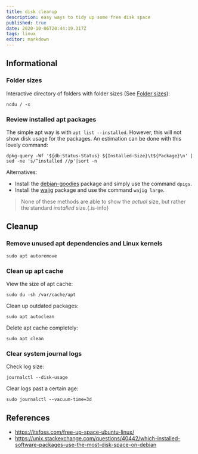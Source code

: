 ```yaml
---
title: disk cleanup
description: easy ways to tidy up some free disk space
published: true
date: 2020-10-06T20:44:19.317Z
tags: linux
editor: markdown
---
```


## Informational

### Folder sizes

Interactive directory of folders with folder sizes (See [Folder sizes](/Linux/utilities#folder-sizes)):
```shell-session
ncdu / -x
```

### Review installed apt packages
The simple apt way is with `apt list --installed`. However, this will not show disk usage for the packages. An estimation can be done with this lovely command:
```shell-session
dpkg-query -Wf '${db:Status-Status} ${Installed-Size}\t${Package}\n' | sed -ne 's/^installed //p'|sort -n
```

Alternatives:
- Install the [debian-goodies](https://packages.debian.org/stretch/debian-goodies) package and simply use the command `dpigs`. 
- Install the [wajig](https://wiki.debian.org/Wajig) package and use the command `wajig large`.

> None of these methods are able to show the _actual_ size, but rather the standard _installed_ size.{.is-info}

## Cleanup

### Remove unused apt dependencies and Linux kernels
```shell-session
sudo apt autoremove
```

### Clean up apt cache
View the size of apt cache:
```shell-session
sudo du -sh /var/cache/apt
```

Clean up outdated packages:
```shell-session
sudo apt autoclean
```

Delete apt cache completely:
```shell-session
sudo apt clean
```

### Clear system journal logs
Check log size:
```shell-session
journalctl --disk-usage
```

Clear logs past a certain age:
```shell-session
sudo journalctl --vacuum-time=3d
```

## References
- https://itsfoss.com/free-up-space-ubuntu-linux/
- https://unix.stackexchange.com/questions/40442/which-installed-software-packages-use-the-most-disk-space-on-debian
